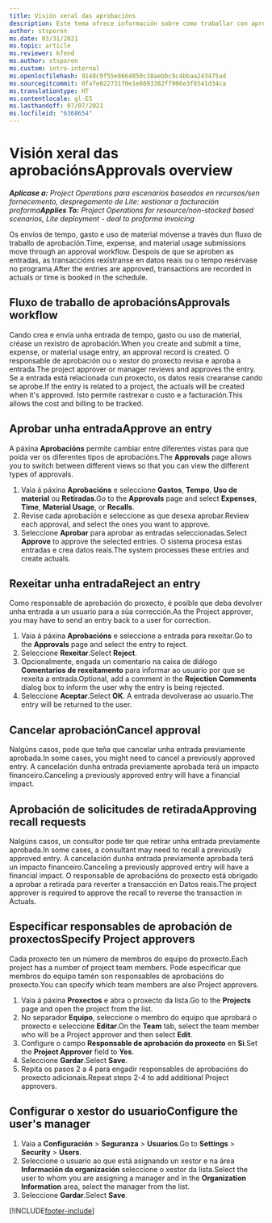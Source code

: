 ```yaml
---
title: Visión xeral das aprobacións
description: Este tema ofrece información sobre como traballar con aprobacións en Project Operations.
author: stsporen
ms.date: 03/31/2021
ms.topic: article
ms.reviewer: kfend
ms.author: stsporen
ms.custom: intro-internal
ms.openlocfilehash: 9148c9f55e8664850c38aebbc9c4bbaa243475ad
ms.sourcegitcommit: 0fafe022731f0e1e8693382ff906e3f8541d34ca
ms.translationtype: HT
ms.contentlocale: gl-ES
ms.lasthandoff: 07/07/2021
ms.locfileid: "6368654"
---
```

# <a name="approvals-overview"></a><span data-ttu-id="cd9ca-103">Visión xeral das aprobacións</span><span class="sxs-lookup"><span data-stu-id="cd9ca-103">Approvals overview</span></span>

<span data-ttu-id="cd9ca-104">_**Aplícase a:** Project Operations para escenarios baseados en recursos/sen fornecemento, despregamento de Lite: xestionar a facturación proforma_</span><span class="sxs-lookup"><span data-stu-id="cd9ca-104">_**Applies To:** Project Operations for resource/non-stocked based scenarios, Lite deployment - deal to proforma invoicing_</span></span>

<span data-ttu-id="cd9ca-105">Os envíos de tempo, gasto e uso de material móvense a través dun fluxo de traballo de aprobación.</span><span class="sxs-lookup"><span data-stu-id="cd9ca-105">Time, expense, and material usage submissions move through an approval workflow.</span></span> <span data-ttu-id="cd9ca-106">Despois de que se aproben as entradas, as transaccións rexístranse en datos reais ou o tempo resérvase no programa.</span><span class="sxs-lookup"><span data-stu-id="cd9ca-106">After the entries are approved, transactions are recorded in actuals or time is booked in the schedule.</span></span>

## <a name="approvals-workflow"></a><span data-ttu-id="cd9ca-107">Fluxo de traballo de aprobacións</span><span class="sxs-lookup"><span data-stu-id="cd9ca-107">Approvals workflow</span></span>
<span data-ttu-id="cd9ca-108">Cando crea e envía unha entrada de tempo, gasto ou uso de material, créase un rexistro de aprobación.</span><span class="sxs-lookup"><span data-stu-id="cd9ca-108">When you create and submit a time, expense, or material usage entry, an approval record is created.</span></span> <span data-ttu-id="cd9ca-109">O responsable de aprobación ou o xestor do proxecto revisa e aproba a entrada.</span><span class="sxs-lookup"><span data-stu-id="cd9ca-109">The project approver or manager reviews and approves the entry.</span></span> <span data-ttu-id="cd9ca-110">Se a entrada está relacionada cun proxecto, os datos reais crearanse cando se aprobe.</span><span class="sxs-lookup"><span data-stu-id="cd9ca-110">If the entry is related to a project, the actuals will be created when it's approved.</span></span> <span data-ttu-id="cd9ca-111">Isto permite rastrexar o custo e a facturación.</span><span class="sxs-lookup"><span data-stu-id="cd9ca-111">This allows the cost and billing to be tracked.</span></span>

## <a name="approve-an-entry"></a><span data-ttu-id="cd9ca-112">Aprobar unha entrada</span><span class="sxs-lookup"><span data-stu-id="cd9ca-112">Approve an entry</span></span>
<span data-ttu-id="cd9ca-113">A páxina **Aprobacións** permite cambiar entre diferentes vistas para que poida ver os diferentes tipos de aprobacións.</span><span class="sxs-lookup"><span data-stu-id="cd9ca-113">The **Approvals** page allows you to switch between different views so that you can view the different types of approvals.</span></span>
  
1. <span data-ttu-id="cd9ca-114">Vaia á páxina **Aprobacións** e seleccione **Gastos**, **Tempo**, **Uso de material** ou **Retiradas**.</span><span class="sxs-lookup"><span data-stu-id="cd9ca-114">Go to the **Approvals** page and select **Expenses**, **Time**, **Material Usage**, or **Recalls**.</span></span>
2. <span data-ttu-id="cd9ca-115">Revise cada aprobación e seleccione as que desexa aprobar.</span><span class="sxs-lookup"><span data-stu-id="cd9ca-115">Review each approval, and select the ones you want to approve.</span></span>
3. <span data-ttu-id="cd9ca-116">Seleccione **Aprobar** para aprobar as entradas seleccionadas.</span><span class="sxs-lookup"><span data-stu-id="cd9ca-116">Select **Approve** to approve the selected entries.</span></span>
<span data-ttu-id="cd9ca-117">O sistema procesa estas entradas e crea datos reais.</span><span class="sxs-lookup"><span data-stu-id="cd9ca-117">The system processes these entries and create actuals.</span></span>

## <a name="reject-an-entry"></a><span data-ttu-id="cd9ca-118">Rexeitar unha entrada</span><span class="sxs-lookup"><span data-stu-id="cd9ca-118">Reject an entry</span></span>
<span data-ttu-id="cd9ca-119">Como responsable de aprobación do proxecto, é posible que deba devolver unha entrada a un usuario para a súa corrección.</span><span class="sxs-lookup"><span data-stu-id="cd9ca-119">As the Project approver, you may have to send an entry back to a user for correction.</span></span>
  
1. <span data-ttu-id="cd9ca-120">Vaia á páxina **Aprobacións** e seleccione a entrada para rexeitar.</span><span class="sxs-lookup"><span data-stu-id="cd9ca-120">Go to the **Approvals** page and select the entry to reject.</span></span> 
2. <span data-ttu-id="cd9ca-121">Seleccione **Rexeitar**.</span><span class="sxs-lookup"><span data-stu-id="cd9ca-121">Select **Reject**.</span></span>
3. <span data-ttu-id="cd9ca-122">Opcionalmente, engada un comentario na caixa de diálogo **Comentarios de rexeitamento** para informar ao usuario por que se rexeita a entrada.</span><span class="sxs-lookup"><span data-stu-id="cd9ca-122">Optional, add a comment in the **Rejection Comments** dialog box to inform the user why the entry is being rejected.</span></span>
4. <span data-ttu-id="cd9ca-123">Seleccione **Aceptar**.</span><span class="sxs-lookup"><span data-stu-id="cd9ca-123">Select **OK**.</span></span> <span data-ttu-id="cd9ca-124">A entrada devolverase ao usuario.</span><span class="sxs-lookup"><span data-stu-id="cd9ca-124">The entry will be returned to the user.</span></span>
  
## <a name="cancel-approval"></a><span data-ttu-id="cd9ca-125">Cancelar aprobación</span><span class="sxs-lookup"><span data-stu-id="cd9ca-125">Cancel approval</span></span>
<span data-ttu-id="cd9ca-126">Nalgúns casos, pode que teña que cancelar unha entrada previamente aprobada.</span><span class="sxs-lookup"><span data-stu-id="cd9ca-126">In some cases, you might need to cancel a previously approved entry.</span></span> <span data-ttu-id="cd9ca-127">A cancelación dunha entrada previamente aprobada terá un impacto financeiro.</span><span class="sxs-lookup"><span data-stu-id="cd9ca-127">Canceling a previously approved entry will have a financial impact.</span></span> 

## <a name="approving-recall-requests"></a><span data-ttu-id="cd9ca-128">Aprobación de solicitudes de retirada</span><span class="sxs-lookup"><span data-stu-id="cd9ca-128">Approving recall requests</span></span>
<span data-ttu-id="cd9ca-129">Nalgúns casos, un consultor pode ter que retirar unha entrada previamente aprobada.</span><span class="sxs-lookup"><span data-stu-id="cd9ca-129">In some cases, a consultant may need to recall a previously approved entry.</span></span> <span data-ttu-id="cd9ca-130">A cancelación dunha entrada previamente aprobada terá un impacto financeiro.</span><span class="sxs-lookup"><span data-stu-id="cd9ca-130">Canceling a previously approved entry will have a financial impact.</span></span> <span data-ttu-id="cd9ca-131">O responsable de aprobacións do proxecto está obrigado a aprobar a retirada para reverter a transacción en Datos reais.</span><span class="sxs-lookup"><span data-stu-id="cd9ca-131">The project approver is required to approve the recall to reverse the transaction in Actuals.</span></span>

## <a name="specify-project-approvers"></a><span data-ttu-id="cd9ca-132">Especificar responsables de aprobación de proxectos</span><span class="sxs-lookup"><span data-stu-id="cd9ca-132">Specify Project approvers</span></span>
<span data-ttu-id="cd9ca-133">Cada proxecto ten un número de membros do equipo do proxecto.</span><span class="sxs-lookup"><span data-stu-id="cd9ca-133">Each project has a number of project team members.</span></span> <span data-ttu-id="cd9ca-134">Pode especificar que membros do equipo tamén son responsables de aprobacións do proxecto.</span><span class="sxs-lookup"><span data-stu-id="cd9ca-134">You can specify which team members are also Project approvers.</span></span>

1. <span data-ttu-id="cd9ca-135">Vaia á páxina **Proxectos** e abra o proxecto da lista.</span><span class="sxs-lookup"><span data-stu-id="cd9ca-135">Go to the **Projects** page and open the project from the list.</span></span>
2. <span data-ttu-id="cd9ca-136">No separador **Equipo**, seleccione o membro do equipo que aprobará o proxecto e seleccione **Editar**.</span><span class="sxs-lookup"><span data-stu-id="cd9ca-136">On the **Team** tab, select the team member who will be a Project approver and then select **Edit**.</span></span>
3. <span data-ttu-id="cd9ca-137">Configure o campo **Responsable de aprobación do proxecto** en **Si**.</span><span class="sxs-lookup"><span data-stu-id="cd9ca-137">Set the **Project Approver** field to **Yes**.</span></span>
4. <span data-ttu-id="cd9ca-138">Seleccione **Gardar**.</span><span class="sxs-lookup"><span data-stu-id="cd9ca-138">Select **Save**.</span></span>
5. <span data-ttu-id="cd9ca-139">Repita os pasos 2 a 4 para engadir responsables de aprobacións do proxecto adicionais.</span><span class="sxs-lookup"><span data-stu-id="cd9ca-139">Repeat steps 2-4 to add additional Project approvers.</span></span>

## <a name="configure-the-users-manager"></a><span data-ttu-id="cd9ca-140">Configurar o xestor do usuario</span><span class="sxs-lookup"><span data-stu-id="cd9ca-140">Configure the user's manager</span></span>

1. <span data-ttu-id="cd9ca-141">Vaia a **Configuración** > **Seguranza** > **Usuarios**.</span><span class="sxs-lookup"><span data-stu-id="cd9ca-141">Go to **Settings** > **Security** > **Users**.</span></span>
2. <span data-ttu-id="cd9ca-142">Seleccione o usuario ao que está asignando un xestor e na área **Información da organización** seleccione o xestor da lista.</span><span class="sxs-lookup"><span data-stu-id="cd9ca-142">Select the user to whom you are assigning a manager and in the **Organization Information** area, select the manager from the list.</span></span> 
3. <span data-ttu-id="cd9ca-143">Seleccione **Gardar**.</span><span class="sxs-lookup"><span data-stu-id="cd9ca-143">Select **Save**.</span></span>




[!INCLUDE[footer-include](../includes/footer-banner.md)]
